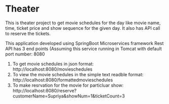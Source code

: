 # Theater
This is theater project to get movie schedules for the day like movie name, time, ticket price and show sequence for the given day. It also has API call to reserve the tickets.

This application developed using SpringBoot Microservices framework
Rest API has 3 end points (Assuming this service running in Tomcat with default port number: 8080
1. To get movie schedules in json format: http://localhost:8080/movieschedules
2. To view the movie schedules in the simple text readble format: http://localhost:8080/formattedmovieschedules
3. To make resrvation for the movie for particluar show: http://localhost:8080/reserve?customerName=Supriya&showNum=1&ticketCount=3


